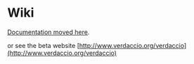 
# Wiki  

[Documentation moved here](https://github.com/verdaccio/verdaccio/tree/master/docs).

or see the beta website [http://www.verdaccio.org/verdaccio](http://www.verdaccio.org/verdaccio)
